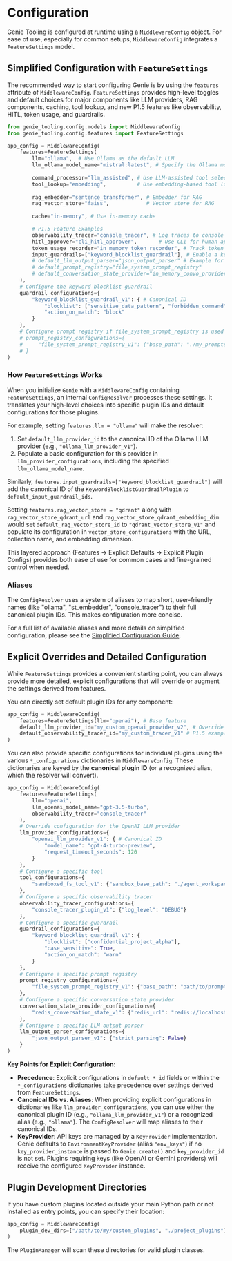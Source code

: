 # Configuration

Genie Tooling is configured at runtime using a `MiddlewareConfig` object. For ease of use, especially for common setups, `MiddlewareConfig` integrates a `FeatureSettings` model.

## Simplified Configuration with `FeatureSettings`

The recommended way to start configuring Genie is by using the `features` attribute of `MiddlewareConfig`. `FeatureSettings` provides high-level toggles and default choices for major components like LLM providers, RAG components, caching, tool lookup, and new P1.5 features like observability, HITL, token usage, and guardrails.

```python
from genie_tooling.config.models import MiddlewareConfig
from genie_tooling.config.features import FeatureSettings

app_config = MiddlewareConfig(
    features=FeatureSettings(
        llm="ollama",  # Use Ollama as the default LLM
        llm_ollama_model_name="mistral:latest", # Specify the Ollama model
        
        command_processor="llm_assisted", # Use LLM-assisted tool selection
        tool_lookup="embedding",          # Use embedding-based tool lookup for the LLM processor
        
        rag_embedder="sentence_transformer", # Embedder for RAG
        rag_vector_store="faiss",            # Vector store for RAG
        
        cache="in-memory", # Use in-memory cache

        # P1.5 Feature Examples
        observability_tracer="console_tracer", # Log traces to console
        hitl_approver="cli_hitl_approver",       # Use CLI for human approvals
        token_usage_recorder="in_memory_token_recorder", # Track token usage in memory
        input_guardrails=["keyword_blocklist_guardrail"], # Enable a keyword blocklist for inputs
        # default_llm_output_parser="json_output_parser" # Example for output parsing
        # default_prompt_registry="file_system_prompt_registry"
        # default_conversation_state_provider="in_memory_convo_provider"
    ),
    # Configure the keyword blocklist guardrail
    guardrail_configurations={
        "keyword_blocklist_guardrail_v1": { # Canonical ID
            "blocklist": ["sensitive_data_pattern", "forbidden_command"],
            "action_on_match": "block"
        }
    },
    # Configure prompt registry if file_system_prompt_registry is used
    # prompt_registry_configurations={
    #     "file_system_prompt_registry_v1": {"base_path": "./my_prompts"}
    # }
)
```

### How `FeatureSettings` Works

When you initialize `Genie` with a `MiddlewareConfig` containing `FeatureSettings`, an internal `ConfigResolver` processes these settings. It translates your high-level choices into specific plugin IDs and default configurations for those plugins.

For example, setting `features.llm = "ollama"` will make the resolver:
1.  Set `default_llm_provider_id` to the canonical ID of the Ollama LLM provider (e.g., `"ollama_llm_provider_v1"`).
2.  Populate a basic configuration for this provider in `llm_provider_configurations`, including the specified `llm_ollama_model_name`.

Similarly, `features.input_guardrails=["keyword_blocklist_guardrail"]` will add the canonical ID of the `KeywordBlocklistGuardrailPlugin` to `default_input_guardrail_ids`.

Setting `features.rag_vector_store = "qdrant"` along with `rag_vector_store_qdrant_url` and `rag_vector_store_qdrant_embedding_dim` would set `default_rag_vector_store_id` to `"qdrant_vector_store_v1"` and populate its configuration in `vector_store_configurations` with the URL, collection name, and embedding dimension.

This layered approach (Features -> Explicit Defaults -> Explicit Plugin Configs) provides both ease of use for common cases and fine-grained control when needed.

### Aliases

The `ConfigResolver` uses a system of aliases to map short, user-friendly names (like "ollama", "st_embedder", "console_tracer") to their full canonical plugin IDs. This makes configuration more concise.

For a full list of available aliases and more details on simplified configuration, please see the [Simplified Configuration Guide](simplified_configuration.md).

## Explicit Overrides and Detailed Configuration

While `FeatureSettings` provides a convenient starting point, you can always provide more detailed, explicit configurations that will override or augment the settings derived from features.

You can directly set default plugin IDs for any component:

```python
app_config = MiddlewareConfig(
    features=FeatureSettings(llm="openai"), # Base feature
    default_llm_provider_id="my_custom_openai_provider_v2", # Override default ID
    default_observability_tracer_id="my_custom_tracer_v1" # P1.5 example
)
```

You can also provide specific configurations for individual plugins using the various `*_configurations` dictionaries in `MiddlewareConfig`. These dictionaries are keyed by the **canonical plugin ID** (or a recognized alias, which the resolver will convert).

```python
app_config = MiddlewareConfig(
    features=FeatureSettings(
        llm="openai",
        llm_openai_model_name="gpt-3.5-turbo", 
        observability_tracer="console_tracer"
    ),
    # Override configuration for the OpenAI LLM provider
    llm_provider_configurations={
        "openai_llm_provider_v1": { # Canonical ID
            "model_name": "gpt-4-turbo-preview", 
            "request_timeout_seconds": 120
        }
    },
    # Configure a specific tool
    tool_configurations={
        "sandboxed_fs_tool_v1": {"sandbox_base_path": "./agent_workspace"}
    },
    # Configure a specific observability tracer
    observability_tracer_configurations={
        "console_tracer_plugin_v1": {"log_level": "DEBUG"}
    },
    # Configure a specific guardrail
    guardrail_configurations={
        "keyword_blocklist_guardrail_v1": {
            "blocklist": ["confidential_project_alpha"],
            "case_sensitive": True,
            "action_on_match": "warn"
        }
    },
    # Configure a specific prompt registry
    prompt_registry_configurations={
        "file_system_prompt_registry_v1": {"base_path": "path/to/prompts", "template_suffix": ".txt"}
    },
    # Configure a specific conversation state provider
    conversation_state_provider_configurations={
        "redis_conversation_state_v1": {"redis_url": "redis://localhost:6379/1"}
    },
    # Configure a specific LLM output parser
    llm_output_parser_configurations={
        "json_output_parser_v1": {"strict_parsing": False}
    }
)
```

**Key Points for Explicit Configuration:**

*   **Precedence**: Explicit configurations in `default_*_id` fields or within the `*_configurations` dictionaries take precedence over settings derived from `FeatureSettings`.
*   **Canonical IDs vs. Aliases**: When providing explicit configurations in dictionaries like `llm_provider_configurations`, you can use either the canonical plugin ID (e.g., `"ollama_llm_provider_v1"`) or a recognized alias (e.g., `"ollama"`). The `ConfigResolver` will map aliases to their canonical IDs.
*   **KeyProvider**: API keys are managed by a `KeyProvider` implementation. Genie defaults to `EnvironmentKeyProvider` (alias `"env_keys"`) if no `key_provider_instance` is passed to `Genie.create()` and `key_provider_id` is not set. Plugins requiring keys (like OpenAI or Gemini providers) will receive the configured `KeyProvider` instance.

## Plugin Development Directories

If you have custom plugins located outside your main Python path or not installed as entry points, you can specify their location:

```python
app_config = MiddlewareConfig(
    plugin_dev_dirs=["/path/to/my/custom_plugins", "./project_plugins"]
)
```
The `PluginManager` will scan these directories for valid plugin classes.
